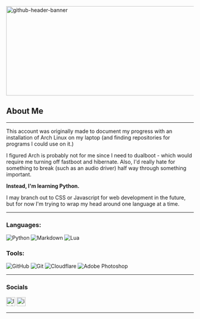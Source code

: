 
<img width="1700" height="240" alt="github-header-banner" src="https://github.com/user-attachments/assets/146918cc-03da-4b89-b48e-25f15e069cef" />

## About Me
------

This account was originally made to document my progress with an installation of Arch Linux on my laptop (and finding repositories for programs I could use on it.)

I figured Arch is probably not for me since I need to dualboot - which would require me turning off fastboot and hibernate. Also, I'd really hate for something to break (such as an audio driver) half way through something important.

**Instead, I'm learning Python.**

I may branch out to CSS or Javascript for web development in the future, but for now I'm trying to wrap my head around one language at a time.

------
### Languages:
![Python](https://img.shields.io/badge/python-57635A?style=for-the-badge&logo=python&logoColor=white) ![Markdown](https://img.shields.io/badge/markdown-57635A?style=for-the-badge&logo=markdown&logoColor=white) ![Lua](https://img.shields.io/badge/lua-57635A?style=for-the-badge&logo=lua&logoColor=white)

### Tools:
![GitHub](https://img.shields.io/badge/github-57635A?style=for-the-badge&logo=github&logoColor=white) ![Git](https://img.shields.io/badge/git-57635A?style=for-the-badge&logo=git&logoColor=white) ![Cloudflare](https://img.shields.io/badge/Cloudflare-57635A?style=for-the-badge&logo=Cloudflare&logoColor=white) ![Adobe Photoshop](https://img.shields.io/badge/adobe%20photoshop-57635A?style=for-the-badge&logo=adobe%20photoshop&logoColor=white)

------

### Socials
<img width="24" height="24" alt="linkedin_green" src="https://github.com/user-attachments/assets/334475ee-9001-4415-9917-1f477dac32f5" /> 
<img width="24" height="24" alt="instagram_green" src="https://github.com/user-attachments/assets/5c9b1172-64e7-4a00-889c-409b3a12e019" /> 

------






<!--
**JohnSilentHill/johnsilenthill** is a ✨ _special_ ✨ repository because its `README.md` (this file) appears on your GitHub profile.

Here are some ideas to get you started:

- 🔭 I’m currently working on ...
- 🌱 I’m currently learning ...
- 👯 I’m looking to collaborate on ...
- 🤔 I’m looking for help with ...
- 💬 Ask me about ...
- 📫 How to reach me: ...
- 😄 Pronouns: ...
- ⚡ Fun fact: ...
-->
